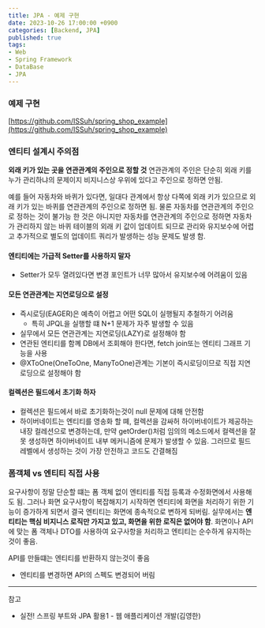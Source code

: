 ```yaml
---
title: JPA - 예제 구현
date: 2023-10-26 17:00:00 +0900
categories: [Backend, JPA]
published: true
tags:
- Web
- Spring Framework
- DataBase
- JPA
---
```


### 예제 구현
[https://github.com/ISSuh/spring_shop_example](https://github.com/ISSuh/spring_shop_example)

### 엔티티 설계시 주의점

**외래 키가 있는 곳을 연관관계의 주인으로 정할 것**
연관관계의 주인은 단순히 외래 키를 누가 관리하냐의 문제이지 비지니스상 우위에 있다고 주인으로 정하면 안됨.

예를 들어 자동차와 바퀴가 있다면, 일대다 관계에서 항상 다쪽에 외래 키가 있으므로 외래 키가 있는 바퀴를 연관관계의 주인으로 정하면 됨.
물론 자동차를 연관관계의 주인으로 정하는 것이 불가능 한 것은 아니지만 자동차를 연관관계의 주인으로 정하면 자동차가 관리하지 않는 바퀴 테이블의 외래 키 값이 업데이트 되므로 관리와 유지보수에 어렵고 추가적으로 별도의 업데이트 쿼리가 발생하는 성능 문제도 발생 함.

#### 엔티티에는 가급적 Setter를 사용하지 말자
  - Setter가 모두 열려있다면 변경 포인트가 너무 많아서 유지보수에 어려움이 있음

#### 모든 연관관계는 지연로딩으로 설정
  - 즉시로딩(EAGER)은 예측이 어렵고 어떤 SQL이 실행될지 추철하기 어려움
    - 특히 JPQL을 실행할 떄 N+1 문제가 자주 발생할 수 있음
  - 실무에서 모든 연관관계는 지연로딩(LAZY)로 설정해야 함
  - 연관된 엔티티를 함꼐 DB에서 조회해야 한다면, fetch join또는 엔티티 그래프 기능을 사용
  - @XToOne(OneToOne, ManyToOne)관계는 기본이 즉시로딩이므로 직접 지연로딩으로 설정해야 함

#### 컬렉션은 필드에서 초기화 하자
  - 컬렉션은 필드에서 바로 초기화하는것이 null 문제에 대해 안전함
  - 하이버네이트는 엔티티를 영송화 할 뗴, 컬렉션을 감싸허 하이버네이트가 제공하는 내장 컬레션으로 변경하는데, 만약 getOrder()처럼 임의의 메소드에서 컬렉션을 잘못 생성하면 하이버네이트 내부 메커니즘에 문제가 발생할 수 있음. 그러므로 필드레벨에서 생성하는 것이 가장 안전하고 코드도 간결해짐

### 폼객체 vs 엔티티 직접 사용
요구사항이 정말 단순할 떄는 폼 객체 없이 엔티티를 직접 등록과 수정화면에서 사용해도 됨.
그러나 화면 요구사항이 복잡해지기 시작하면 엔티티에 화면을 처리하기 위한 기능이 증가하게 되면서 결국 엔티티는 화면에 종속적으로 변하게 되버림.
실무에서는 **엔티티는 핵심 비지니스 로직만 가지고 있고, 화면을 위한 로직은 없어야 함**.
화면이나 API에 맞는 폼 객체나 DTO를 사용하여 요구사항을 처리하고 엔티티는 순수하게 유지하는것이 좋음.

API를 만들떄는 엔티티를 반환하지 않는것이 좋음
  - 엔티티를 변경하면 API의 스펙도 변경되어 버림


---
참고 
 - 실전! 스프링 부트와 JPA 활용1 - 웹 애플리케이션 개발(김영한)

